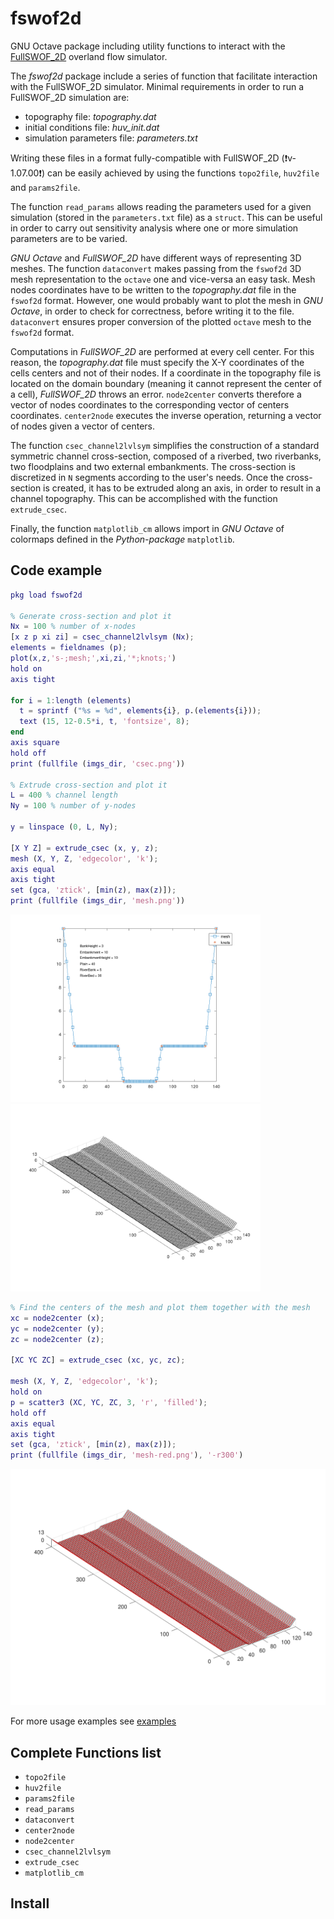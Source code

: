 # fswof2d

GNU Octave package including utility functions to interact with the [FullSWOF_2D](https://www.idpoisson.fr/fullswof/) overland flow simulator.

The *fswof2d* package include a series of function that facilitate interaction
with the FullSWOF_2D simulator. Minimal requirements in order to run a
FullSWOF_2D simulation are:
* topography file: *topography.dat*
* initial conditions file: *huv_init.dat*
* simulation parameters file: *parameters.txt*

Writing these files in a format fully-compatible with FullSWOF_2D (:heavy_exclamation_mark:v-1.07.00:heavy_exclamation_mark:) can be easily
achieved by using the functions `topo2file`, `huv2file` and `params2file`.

The function `read_params` allows reading the parameters used for a given
simulation (stored in the `parameters.txt` file) as a `struct`. This can be
useful in order to carry out sensitivity analysis where one or more simulation
parameters are to be varied.

*GNU Octave* and *FullSWOF_2D* have different ways of representing 3D meshes.
The function `dataconvert` makes passing from the `fswof2d` 3D mesh
representation to the `octave` one and vice-versa an easy task. Mesh nodes
coordinates have to be written to the *topography.dat* file in the `fswof2d`
format. However, one would probably want to plot the mesh in *GNU Octave*, in
order to check for correctness, before writing it to the file. `dataconvert`
ensures proper conversion of the plotted `octave` mesh to the `fswof2d` format.

Computations in *FullSWOF_2D* are performed at every cell center. For this
reason, the *topography.dat* file must specify the X-Y coordinates of the cells
centers and not of their nodes. If a coordinate in the topography file is
located on the domain boundary (meaning it cannot represent the center of a
cell), *FullSWOF_2D* throws an error. `node2center` converts therefore a vector
of nodes coordinates to the corresponding vector of centers coordinates.
`center2node` executes the inverse operation, returning a vector of nodes given
a vector of centers.

The function `csec_channel2lvlsym` simplifies the construction of a standard
symmetric channel cross-section, composed of a riverbed, two riverbanks, two
floodplains and two external embankments. The cross-section is discretized
in `N` segments according to the user's needs. Once the cross-section is
created, it has to be extruded along an axis, in order to result in a channel
topography. This can be accomplished with the function `extrude_csec`.

Finally, the function `matplotlib_cm` allows import in *GNU Octave* of colormaps
defined in the *Python-package* `matplotlib`.

## Code example
```matlab
pkg load fswof2d

% Generate cross-section and plot it
Nx = 100 % number of x-nodes
[x z p xi zi] = csec_channel2lvlsym (Nx);
elements = fieldnames (p);
plot(x,z,'s-;mesh;',xi,zi,'*;knots;')
hold on
axis tight

for i = 1:length (elements)
  t = sprintf ("%s = %d", elements{i}, p.(elements{i}));
  text (15, 12-0.5*i, t, 'fontsize', 8);
end
axis square
hold off
print (fullfile (imgs_dir, 'csec.png'))

% Extrude cross-section and plot it
L = 400 % channel length
Ny = 100 % number of y-nodes

y = linspace (0, L, Ny);

[X Y Z] = extrude_csec (x, y, z);
mesh (X, Y, Z, 'edgecolor', 'k');
axis equal
axis tight
set (gca, 'ztick', [min(z), max(z)]);
print (fullfile (imgs_dir, 'mesh.png'))
```
<img src="examples/imgs/csec.png" height=300><img src="examples/imgs/mesh.png" height=300>

```matlab
% Find the centers of the mesh and plot them together with the mesh
xc = node2center (x);
yc = node2center (y);
zc = node2center (z);

[XC YC ZC] = extrude_csec (xc, yc, zc);

mesh (X, Y, Z, 'edgecolor', 'k');
hold on
p = scatter3 (XC, YC, ZC, 3, 'r', 'filled');
hold off
axis equal
axis tight
set (gca, 'ztick', [min(z), max(z)]);
print (fullfile (imgs_dir, 'mesh-red.png'), '-r300')
```

<img src="examples/imgs/centers.png">

For more usage examples see [examples](examples/)

## Complete Functions list
* `topo2file`
* `huv2file`
* `params2file`
* `read_params`
* `dataconvert`
* `center2node`
* `node2center`
* `csec_channel2lvlsym`
* `extrude_csec`
* `matplotlib_cm`





## Install
